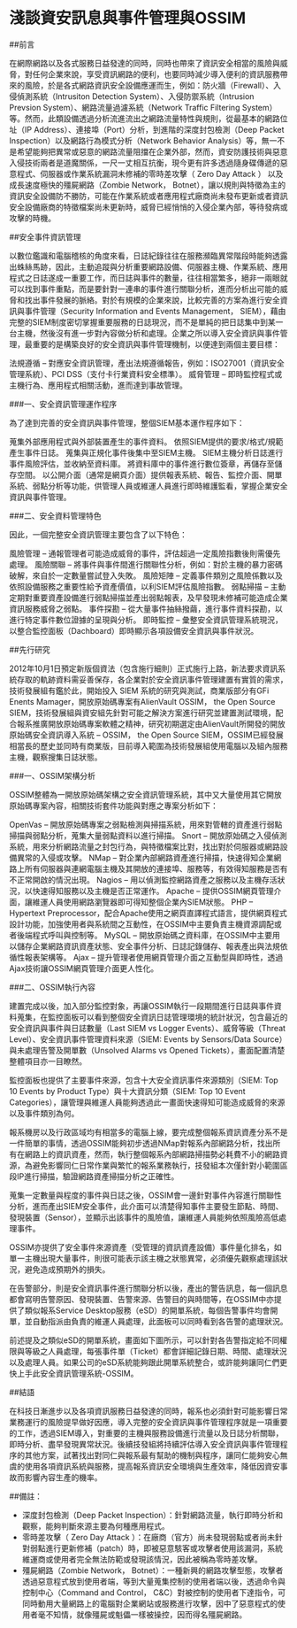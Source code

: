 # 淺談資安訊息與事件管理與OSSIM

##前言

在網際網路以及各式服務日益發達的同時，同時也帶來了資訊安全相當的風險與威脅，對任何企業來說，享受資訊網路的便利，也要同時減少導入便利的資訊服務帶來的風險，於是各式網路資訊安全設備應運而生，例如：防火牆（Firewall）、入侵偵測系統（Intrusiton Detection System）、入侵防禦系統（Intrusion Prevsion System）、網路流量過濾系統（Network Traffic Filtering System）等。然而，此類設備透過分析流進流出之網路流量特性與規則，從最基本的網路位址（IP Address）、連接埠（Port）分析，到進階的深度封包檢測（Deep Packet Inspection）以及網路行為模式分析（Network Behavior Analysis）等，無一不是希望能夠把異常或惡意的網路流量阻擋在企業外部，然而，資安防護技術與惡意入侵技術兩者是道魔關係，一尺一丈相互抗衡，現今更有許多透過隨身碟傳遞的惡意程式、伺服器或作業系統漏洞未修補的零時差攻擊（ Zero Day Attack ） 以及成長速度極快的殭屍網路（Zombie Network， Botnet），讓以規則與特徵為主的資訊安全設備防不勝防，可能在作業系統或者應用程式廠商尚未發布更新或者資訊安全設備廠商的特徵檔案尚未更新時，威脅已經悄悄的入侵企業內部，等待發病或攻擊的時機。

##安全事件資訊管理

以數位鑑識和電腦稽核的角度來看，日誌紀錄往往在服務瀕臨異常階段時能夠透露出蛛絲馬跡，因此，主動追蹤與分析重要網路設備、伺服器主機、作業系統、應用程式之日誌遂成一重要工作，而日誌與事件的數量，往往相當繁多，絕非一兩眼就可以找到事件重點，而是要針對一連串的事件進行關聯分析，進而分析出可能的威脅和找出事件發展的脈絡。對於有規模的企業來說，比較完善的方案為進行安全資訊與事件管理（Security Information and Events Management， SIEM），藉由完整的SIEM制度密切掌握重要服務的日誌現況，而不是單純的把日誌集中到某一台主機，然後沒有進一步對內容做分析和處理。企業之所以導入安全資訊與事件管理，最重要的是構築良好的安全資訊與事件管理機制，以便達到兩個主要目標：

法規遵循 – 對應安全資訊管理，產出法規遵循報告，例如：ISO27001（資訊安全管理系統）、PCI DSS（支付卡行業資料安全標準）。
威脅管理 – 即時監控程式或主機行為、應用程式相關活動，進而達到事故管理。

###一、安全資訊管理運作程序

為了達到完善的安全資訊與事件管理，整個SIEM基本運作程序如下：

蒐集外部應用程式與外部裝置產生的事件資料。
依照SIEM提供的要求/格式/規範產生事件日誌。
蒐集與正規化事件後集中至SIEM主機。
SIEM主機分析日誌進行事件風險評估，並收納至資料庫。
將資料庫中的事件進行數位簽章，再儲存至儲存空間。
以公開介面（通常是網頁介面）提供報表系統、報告、監控介面、開單系統、弱點分析等功能，供管理人員或維運人員進行即時維護監看，掌握企業安全資訊與事件管理。


###二、安全資料管理特色

因此，一個完整安全資訊管理主要包含了以下特色：

風險管理 – 通報管理者可能造成威脅的事件，評估超過一定風險指數後則需優先處理。
風險關聯 – 將事件與事件間進行關聯性分析，例如：對於主機的暴力密碼破解，來自於一定數量嘗試登入失敗。
風險矩陣 – 定義事件類別之風險係數以及依照設備服務之重要性給予資產價值，以利SIEM評估風險指數。
弱點掃描 – 主動定期對重要資產設備進行弱點掃描並產出弱點報表，及早發現未修補可能造成企業資訊服務威脅之弱點。
事件探勘 – 從大量事件抽絲撥繭，進行事件資料探勘，以進行特定事件數位證據的呈現與分析。
即時監控 – 彙整安全資訊管理系統現況，以整合監控面板（Dachboard）即時顯示各項設備安全資訊與事件狀況。

##先行研究

2012年10月1日預定新版個資法（包含施行細則）正式施行上路，新法要求資訊系統存取的軌跡資料需妥善保存，各企業對於安全資訊事件管理建置有實質的需求，技術發展組有鑑於此，開始投入 SIEM 系統的研究與測試，商業版部分有GFi Enents Mamager，開放原始碼專案有AlienVault OSSIM， the Open Source SIEM，技術發展組與資安組先針對可能之解決方案進行研究並建置測試環境，配合報系推廣開放原始碼專案軟體之精神，研究初期選定由AlienVault所開發的開放原始碼安全資訊導入系統 – OSSIM， the Open Source SIEM，OSSIM已經發展相當長的歷史並同時有商業版，目前導入範圍為技術發展組使用電腦以及組內服務主機，觀察搜集日誌狀態。

###一、OSSIM架構分析

OSSIM整體為一開放原始碼架構之安全資訊管理系統，其中又大量使用其它開放原始碼專案內容，相關技術套件功能與對應之專案分析如下：

OpenVas – 開放原始碼專案之弱點檢測與掃描系統，用來對管轄的資產進行弱點掃描與弱點分析，蒐集大量弱點資料以進行掃描。
Snort – 開放原始碼之入侵偵測系統，用來分析網路流量之封包行為，與特徵檔案比對，找出對於伺服器或網路設備異常的入侵或攻擊。
NMap – 對企業內部網路資產進行掃描，快速得知企業網路上所有伺服器與連網電腦主機及其開放的連接埠、服務等，有效得知服務是否有不正常開啟的情況出現。
Nagios – 用以偵測監控網路資產之服務以及主機存活狀況，以快速得知服務以及主機是否正常運作。
Apache – 提供OSSIM網頁管理介面，讓維運人員使用網路瀏覽器即可得知整個企業內SIEM狀態。
PHP – Hypertext Preprocessor，配合Apache使用之網頁直譯程式語言，提供網頁程式設計功能，加強使用者與系統間之互動性，在OSSIM中主要負責主機資源調配或者後端程式呼叫與控制等。
MySQL – 開放原始碼之資料庫，在OSSIM中主要用以儲存企業網路資訊資產狀態、安全事件分析、日誌記錄儲存、報表產出與法規依循性報表架構等。
Ajax – 提升管理者使用網頁管理介面之互動型與即時性，透過Ajax技術讓OSSIM網頁管理介面更人性化。

###二、OSSIM執行內容

建置完成以後，加入部分監控對象，再讓OSSIM執行一段期間進行日誌與事件資料蒐集，在監控面板可以看到整個安全資訊日誌管理環境的統計狀況，包含最近的安全資訊與事件與日誌數量（Last SIEM vs Logger Events）、威脅等級（Threat Level）、安全資訊事件管理資料來源（SIEM: Events by Sensors/Data Source）與未處理告警及開單數（Unsolved Alarms vs Opened Tickets），畫面配置清楚整體項目亦一目瞭然。

監控面板也提供了主要事件來源，包含十大安全資訊事件來源類別（SIEM: Top 10 Events by Product Type）與十大資訊分類（SIEM: Top 10 Event Categories），讓管理與維運人員能夠透過此一畫面快速得知可能造成威脅的來源以及事件類別為何。

報系機房以及行政區域均有相當多的電腦上線，要完成整個報系資訊資產分系不是一件簡單的事情，透過OSSIM能夠初步透過NMap對報系內部網路分析，找出所有在網路上的資訊資產，然而，執行整個報系內部網路掃描勢必耗費不小的網路資源，為避免影響同仁日常作業與繁忙的報系業務執行，技發組本次僅針對小範圍區段IP進行掃描，驗證網路資產掃描分析之正確性。

蒐集一定數量與程度的事件與日誌之後，OSSIM會一邊針對事件內容進行關聯性分析，進而產出SIEM安全事件，此介面可以清楚得知事件主要發生節點、時間、發現裝置（Sensor），並顯示出該事件的風險值，讓維運人員能夠依照風險高低處理事件。

OSSIM亦提供了安全事件來源資產（受管理的資訊資產設備）事件量化排名，如單一主機出現大量事件，則很可能表示該主機之狀態異常，必須優先觀察處理該狀況，避免造成預期外的損失。

在告警部分，則是安全資訊事件進行關聯分析以後，產出的警告訊息，每一個訊息都會寫明告警原因、發現裝置、告警來源、告警目的與時間等，在OSSIM中亦提供了類似報系Service Desktop服務（eSD）的開單系統，每個告警事件均會開單，並自動指派由負責的維運人員處理，此面板可以同時看到各告警的處理狀況。

前述提及之類似eSD的開單系統，畫面如下圖所示，可以針對各告警指定給不同權限與等級之人員處理，每張事件單（Ticket）都會詳細記錄日期、時間、處理狀況以及處理人員。如果公司的eSD系統能夠跟此開單系統整合，或許能夠讓同仁們更快上手此安全資訊管理系統-OSSIM。

##結語

在科技日漸進步以及各項資訊服務日益發達的同時，報系也必須針對可能影響日常業務運行的風險提早做好因應，導入完整的安全資訊與事件管理程序就是一項重要的工作，透過SIEM導入，對重要的主機與服務設備進行流量以及日誌分析關聯，即時分析、盡早發現異常狀況。後續技發組將持續評估導入安全資訊與事件管理程序的其他方案，試著找出對同仁與報系最有幫助的機制與程序，讓同仁能夠安心無虞的使用各項資訊系統與服務，提高報系資訊安全環境與生產效率，降低因資安事故而影響內容生產的機率。

##備註：

* 深度封包檢測（Deep Packet Inspection）：針對網路流量，執行即時分析和觀察，能夠判斷來源主要為何種應用程式。
* 零時差攻擊（ Zero Day Attack ）：在廠商（官方）尚未發現弱點或者尚未針對弱點進行更新修補（patch）時，即被惡意駭客或攻擊者使用該漏洞，系統維運商或使用者完全無法防範或發現該情況，因此被稱為零時差攻擊。
* 殭屍網路（Zombie Network， Botnet）：一種新興的網路攻擊型態，攻擊者透過惡意程式放到使用者端，等到大量蒐集控制的使用者端以後，透過命令與控制中心（Command and Control， C&C）對被控制的使用者下達指令，可同時動用大量網路上的電腦對企業網站或服務進行攻擊，因中了惡意程式的使用者毫不知情，就像殭屍或魁儡一樣被操控，因而得名殭屍網路。
